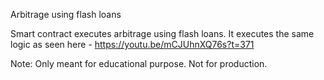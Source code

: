 Arbitrage using flash loans

Smart contract executes arbitrage using flash loans. It executes the same logic as seen here - https://youtu.be/mCJUhnXQ76s?t=371

Note: Only meant for educational purpose. Not for production.
